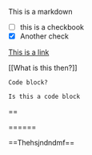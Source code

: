 This is a markdown
- [ ] this is a checkbook
- [x] Another check

[This is a link](google.com)

[[What is this then?]]

	Code block?

`Is this a code block`

==

======

==Thehsjndndmf==

